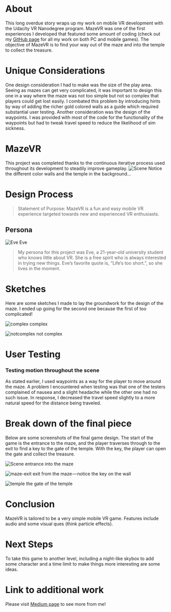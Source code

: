 # About
This long overdue story wraps up my work on mobile VR development with the Udacity VR Nanodegree program. MazeVR was one of the first experiences I developed that featured some amount of coding (check out my [GitHub page](https://github.com/deinyefa "GitHub") for all my work on both PC and mobile games). The objective of MazeVR is to find your way out of the maze and into the temple to collect the treasure.

# Unique Considerations
One design consideration I had to make was the size of the play area. Seeing as mazes can get very complicated, it was important to design this one in a way where the maze was not too simple but not so complex that players could get lost easily. I combated this problem by introducing hints by way of adding the richer gold colored walls as a guide which required substantial user testing. Another consideration was the design of the waypoints. I was provided with most of the code for the functionality of the waypoints but had to tweak travel speed to reduce the likelihood of sim sickness.

# MazeVR 
This project was completed thanks to the continuous iterative process used throughout its development to steadily improve gameplay.
![Scene](https://cloud.githubusercontent.com/assets/18746993/23767919/4e82f35c-04d8-11e7-8651-27147d946afc.PNG)
Notice the different color walls and the temple in the background…


# Design Process
>Statement of Purpose: MazeVR is a fun and easy mobile VR experience targeted towards new and experienced VR enthusiasts.

## Persona
![Eve](https://cloud.githubusercontent.com/assets/18746993/22293586/304b1a20-e2de-11e6-9577-4496042806f6.png)
Eve
>My persona for this project was Eve, a 21-year-old university student who knows little about VR. She is a free spirit who is always 
>interested in trying new things. Eve’s favorite quote is, “Life’s too short.”, so she lives in the moment.

# Sketches
Here are some sketches I made to lay the groundwork for the design of the maze. I ended up going for the second one because the first of 
too complicated!

![complex](https://cloud.githubusercontent.com/assets/18746993/23768139/0367bd34-04d9-11e7-9c59-898859467ab0.JPG)
complex

![notcomplex](https://cloud.githubusercontent.com/assets/18746993/23768182/2505d5f2-04d9-11e7-8361-c9de9faeb993.JPG)
not complex

# User Testing

### Testing motion throughout the scene
As stated earlier, I used waypoints as a way for the player to move around the maze. A problem I encountered when testing was that one of the testers complained of nausea and a slight headache while the other one had no such issue. In response, I decreased the travel speed slightly to a more natural speed for the distance being traveled.

# Break down of the final piece
Below are some screenshots of the final game design. The start of the game is the entrance to the maze, and the player traverses through to the exit to find a key to the gate of the temple. With the key, the player can open the gate and collect the treasure.

![Scene](https://cloud.githubusercontent.com/assets/18746993/23767919/4e82f35c-04d8-11e7-8651-27147d946afc.PNG)
entrance into the maze

![maze-exit](https://cloud.githubusercontent.com/assets/18746993/23768279/7e32db98-04d9-11e7-9263-ad7dd8930f22.PNG)
exit from the maze — notice the key on the wall

![temple](https://cloud.githubusercontent.com/assets/18746993/23768310/91ce9188-04d9-11e7-81cf-a5ee2e7b098c.PNG)
the gate of the temple

# Conclusion
MazeVR is tailored to be a very simple mobile VR game. Features include audio and some visual ques (think particle effects).

# Next Steps
To take this game to another level, including a night-like skybox to add some character and a time limit to make things more interesting are some ideas.

# Link to additional work
Please visit [Medium page](https://medium.com/@df.eporwei "Medium page") to see more from me!
